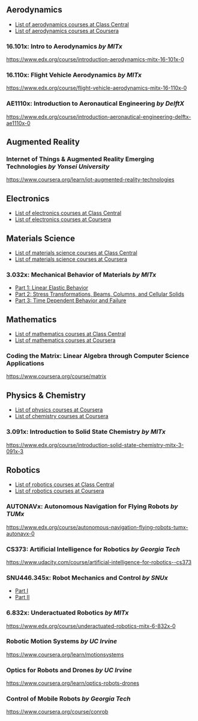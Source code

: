 Aerodynamics
------------

* [List of aerodynamics courses at Class Central](https://www.class-central.com/search?q=aerodynamics)
* [List of aerodynamics courses at Coursera](https://www.coursera.org/courses?query=aerodynamics)

### 16.101x: Intro to Aerodynamics _by MITx_

https://www.edx.org/course/introduction-aerodynamics-mitx-16-101x-0

### 16.110x: Flight Vehicle Aerodynamics _by MITx_

https://www.edx.org/course/flight-vehicle-aerodynamics-mitx-16-110x-0

### AE1110x: Introduction to Aeronautical Engineering _by DelftX_

https://www.edx.org/course/introduction-aeronautical-engineering-delftx-ae1110x-0

Augmented Reality
-----------------

### Internet of Things & Augmented Reality Emerging Technologies _by Yonsei University_

https://www.coursera.org/learn/iot-augmented-reality-technologies

Electronics
-----------

* [List of electronics courses at Class Central](https://www.class-central.com/search?q=electronics)
* [List of electronics courses at Coursera](https://www.coursera.org/courses?query=electronics)

Materials Science
-----------------

* [List of materials science courses at Class Central](https://www.class-central.com/search?q=materials)
* [List of materials science courses at Coursera](https://www.coursera.org/courses?query=materials)

### 3.032x: Mechanical Behavior of Materials _by MITx_

* [Part 1: Linear Elastic Behavior](https://www.edx.org/course/mechanical-behavior-materials-part-1-mitx-3-032-1x)
* [Part 2: Stress Transformations, Beams, Columns, and Cellular Solids](https://www.edx.org/course/mechanical-behavior-materials-part-2-mitx-3-032-2x)
* [Part 3: Time Dependent Behavior and Failure](https://www.edx.org/course/mechanical-behavior-materials-part-3-mitx-3-032-3x)

Mathematics
-----------

* [List of mathematics courses at Class Central](https://www.class-central.com/search?q=mathematics)
* [List of mathematics courses at Coursera](https://www.coursera.org/courses?query=mathematics)

### Coding the Matrix: Linear Algebra through Computer Science Applications

https://www.coursera.org/course/matrix

Physics & Chemistry
-------------------

* [List of physics courses at Coursera](https://www.coursera.org/courses?query=physics)
* [List of chemistry courses at Coursera](https://www.coursera.org/courses?query=chemistry)

### 3.091x: Introduction to Solid State Chemistry _by MITx_

https://www.edx.org/course/introduction-solid-state-chemistry-mitx-3-091x-3

Robotics
--------

* [List of robotics courses at Class Central](https://www.class-central.com/search?q=robotics)
* [List of robotics courses at Coursera](https://www.coursera.org/courses?query=robotics)

### AUTONAVx: Autonomous Navigation for Flying Robots _by TUMx_

https://www.edx.org/course/autonomous-navigation-flying-robots-tumx-autonavx-0

### CS373: Artificial Intelligence for Robotics _by Georgia Tech_

https://www.udacity.com/course/artificial-intelligence-for-robotics--cs373

### SNU446.345x: Robot Mechanics and Control _by SNUx_

* [Part I](https://www.edx.org/course/robot-mechanics-control-part-i-snux-snu446-345-1x)
* [Part II](https://www.edx.org/course/robot-mechanics-control-part-ii-snux-snu446-345-2x)

### 6.832x: Underactuated Robotics _by MITx_

https://www.edx.org/course/underactuated-robotics-mitx-6-832x-0

### Robotic Motion Systems _by UC Irvine_

https://www.coursera.org/learn/motionsystems

### Optics for Robots and Drones _by UC Irvine_

https://www.coursera.org/learn/optics-robots-drones

### Control of Mobile Robots _by Georgia Tech_

https://www.coursera.org/course/conrob
